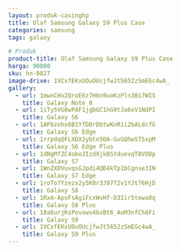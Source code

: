 ```yaml
---
layout: produk-casinghp
title: Olaf Samsung Galaxy S9 Plus Case
categories: samsung
tags: galaxy

# Produk
product-title: Olaf Samsung Galaxy S9 Plus Case
harga: 90000
sku: hn-0827
image-drive: 1VCxfEKxUOuOUcjfwJt5652zSmEGc4wA_
gallery:
  - url: 1mwnCHx2QroE6z7H6n9uoKzPln3Bi7WIS
    title: Galaxy Note 8
  - url: 1iTy5VG8wPAF1jgbGC1hG9tJa6xV1NdPI
    title: Galaxy S6
  - url: 1APbznhs6B1YfD8rDbtwKnR1i2bALdcfG
    title: Galaxy S6 Edge
  - url: 1rrpdqQFLXDX2ybtn5OA-GvGQhwST5xpM
    title: Galaxy S6 Edge Plus
  - url: 1dNgMfZC4oboJIzdXjkBSYduovqT8VODp
    title: Galaxy S7
  - url: 1WnZXDVuvqsGJpdi4QD4kTp1bCgnse3IN
    title: Galaxy S7 Edge
  - url: 1roTo7Yzezs2y5K0r3J97f2v1YJt76HjD
    title: Galaxy S8
  - url: 1Rxm-ApsFsAgiFcxWvHf-D3Iir5tewa8q
    title: Galaxy S8 Plus
  - url: 18a6urjKsPovowv4bvBt6_AoM3nfCh8Fi
    title: Galaxy S9
  - url: 1VCxfEKxUOuOUcjfwJt5652zSmEGc4wA_
    title: Galaxy S9 Plus
---
```

